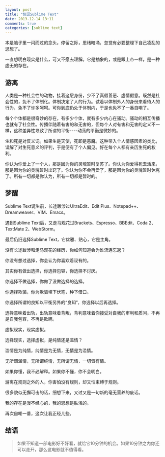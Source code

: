 ```yaml
---
layout: post
title: "情逗Sublime Text"
date: 2013-12-14 13:11
comments: true
categories: [sublime text]
---
```



本是脑子里一闪而过的念头，停留之际，思绪暗涌，忽觉有必要整理下自己凌乱的思想了。

一直想明白现实是什么，可又不愿去理解。它是抽象的，或是跟上帝一样，是一种虚无的存在。

<!-- more -->

游离
----------------------------------------------------------------

人类是一种社会性的动物，挂着这层身份，少不了真假善恶、虚情假意。既然是社会性的，免不了体制化。体制决定了人的行为。试着以体制外人的身份来看待人的行为，免不了许多呵呵。可你到底仍处于体制内，于是也免不了一番自嘲了。

每个个体都是很奇妙的存在，有多少个体，就有多少内心在骚动。骚动的相互传播也就有了社会性。传播伴随着有害的和无害的，但每个人对有害和无害的定义不一样，这种差异性导致了所谓的平衡----动荡的平衡是微妙的。

生和死是对反义词。如果生是天使，死即是恶魔。这种带入个人情感因素的类比，误解了对生死意义的评判，于是便有了个人偏见。好在每个人都有亲历生死的权利。

你认为你爱上了一个人，那是因为你的灵魂暂时复苏了。你认为你爱得死去活来，那是因为你的灵魂暂时出窍了。你认为你不会再爱了，那是因为你的灵魂暂时休克了。所有一切都是你认为，所有一切都是暂时的。


梦醒
----------------------------------------------------------------

Sublime Text诞生前，长途跋涉过UltraEdit、Edit Plus、Notepad++、Dreamweaver、VIM、Emacs。

遇到Sublime Text后，又走马观花过Brackets、Espresso、BBEdit、Coda 2、TextMate 2、WebStorm。

最后仍旧选择Sublime Text，它优雅、贴心，它是主角。

没有长途跋涉和走马观花的经历，你如何知道会为谁流连忘返？

你没有想过选择，你会认为你喜欢着现有的。

其实你有做出选择，你选择包容，你选择不讨厌。

你选择不做选择，你做了没做选择的选择。

你选择欺骗，你为欺骗埋下伏笔，种下借口。

你选择所谓的良知以平衡另外的“良知”，你选择以后再选择。

选择意味着出轨，出轨意味着背叛，背判意味着你接受对自我的审判和质问，不再是自我包容，不再是欺瞒。

虚拟现实，现实虚拟。

选择现实，选择虚拟，是纯情还是滥情？

滥情是为纯情，纯情是为无情，无情是为滥情。

无所谓滥情，无所谓纯情，无所谓无情，一切皆有情。

如果你懂，我不必解释。如果你不懂，你不会明白。

游离在规则之外的人，你害怕没有规则，却又怕束缚于规则。

很多貌似无懈可击的话，细想下来，又过又是一句新的毫无营养的废话。

我的存在是漫不经心的，我的思想是肤浅的。

再次自嘲一番，这次让我正经儿些。


结语
----------------------------------------------------------------

  > 如果不知道一部电影好不好看，就给它10分钟的机会。如果10分钟之内你还可以走开，那么这电影就不值得看。

